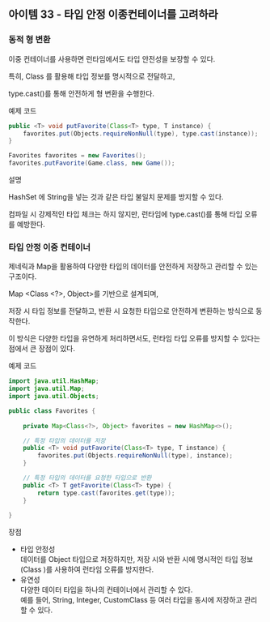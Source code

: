 ## 아이템 33 - 타입 안정 이종컨테이너를 고려하라

### 동적 형 변환

이중 컨테이너를 사용하면 런타임에서도 타입 안전성을 보장할 수 있다.

특히, Class <T>를 활용해 타입 정보를 명시적으로 전달하고,

type.cast()를 통해 안전하게 형 변환을 수행한다.

예제 코드

```java
public <T> void putFavorite(Class<T> type, T instance) {
    favorites.put(Objects.requireNonNull(type), type.cast(instance));
}

Favorites favorites = new Favorites();
favorites.putFavorite(Game.class, new Game());
```

설명

HashSet <Integer>에 String을 넣는 것과 같은 타입 불일치 문제를 방지할 수 있다.

컴파일 시 강제적인 타입 체크는 하지 않지만, 런타임에 type.cast()를 통해 타입 오류를 예방한다.

### 타입 안정 이중 컨테이너

제네릭과 Map을 활용하여 다양한 타입의 데이터를 안전하게 저장하고 관리할 수 있는 구조이다.

Map <Class <?>, Object>를 기반으로 설계되며,

저장 시 타입 정보를 전달하고, 반환 시 요청한 타입으로 안전하게 변환하는 방식으로 동작한다.

이 방식은 다양한 타입을 유연하게 처리하면서도, 런타임 타입 오류를 방지할 수 있다는 점에서 큰 장점이 있다.

예제 코드

```java
import java.util.HashMap;
import java.util.Map;
import java.util.Objects;

public class Favorites {
    
    private Map<Class<?>, Object> favorites = new HashMap<>();

    // 특정 타입의 데이터를 저장
    public <T> void putFavorite(Class<T> type, T instance) {
        favorites.put(Objects.requireNonNull(type), instance);
    }

    // 특정 타입의 데이터를 요청한 타입으로 반환
    public <T> T getFavorite(Class<T> type) {
        return type.cast(favorites.get(type));
    }
    
}
```

장점

-   타입 안정성  
    데이터를 Object 타입으로 저장하지만, 저장 시와 반환 시에 명시적인 타입 정보(Class <T>)를 사용하여 런타임 오류를 방지한다.
-   유연성  
    다양한 데이터 타입을 하나의 컨테이너에서 관리할 수 있다.  
    예를 들어, String, Integer, CustomClass 등 여러 타입을 동시에 저장하고 관리할 수 있다.